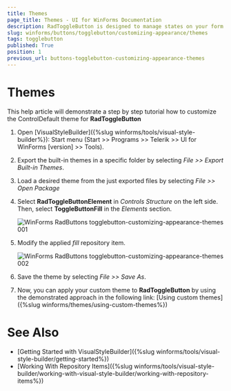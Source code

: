 ```yaml
---
title: Themes
page_title: Themes - UI for WinForms Documentation
description: RadToggleButton is designed to manage states on your form. It shares many features with the RadCheckBox, but provides a different visual effect than the standard check mark. 
slug: winforms/buttons/togglebutton/customizing-appearance/themes
tags: togglebutton
published: True
position: 1
previous_url: buttons-togglebutton-customizing-appearance-themes
---
```


# Themes

This help article will demonstrate a step by step tutorial how to customize the ControlDefault theme for __RadToggleButton__ 

1. Open [VisualStyleBuilder]({%slug winforms/tools/visual-style-builder%}): Start menu (Start >> Programs >> Telerik >> UI for WinForms [version] >> Tools).

1. Export the built-in themes in a specific folder by selecting *File >> Export Built-in Themes*.

1. Load a desired theme from the just exported files by selecting *File >> Open Package*

1. Select __RadToggleButtonElement__ in *Controls Structure* on the left side. Then, select __ToggleButtonFill__ in the *Elements* section.

	![WinForms RadButtons togglebutton-customizing-appearance-themes 001](images/togglebutton-customizing-appearance-themes001.png)

1. Modify the applied *fill* repository item. 

	![WinForms RadButtons togglebutton-customizing-appearance-themes 002](images/togglebutton-customizing-appearance-themes002.png)

1. Save the theme by selecting *File >> Save As*.

1. Now, you can apply your custom theme to __RadToggleButton__ by using the demonstrated approach in the following link: [Using custom themes]({%slug winforms/themes/using-custom-themes%})


# See Also 
* [Getting Started with VisualStyleBuilder]({%slug winforms/tools/visual-style-builder/getting-started%})
* [Working With Repository Items]({%slug winforms/tools/visual-style-builder/working-with-visual-style-builder/working-with-repository-items%})
